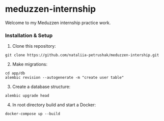 # meduzzen-internship

Welcome to my Meduzzen internship practice work.

### Installation & Setup
1. Clone this repository:

````angular2html
git clone https://github.com/nataliia-petrushak/meduzzen-intership.git
````
2. Make migrations:
````angular2html
cd app/db
alembic revision --autogenerate -m "create user table"
````
3. Create a database structure:
````angular2html
alembic upgrade head
````
4. In root directory build and start a Docker:
````angular2html
docker-compose up --build
````
